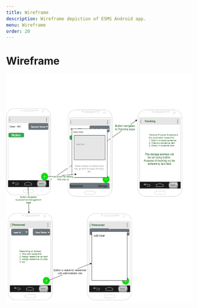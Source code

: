 ```yaml
---
title: Wireframe
description: Wireframe depiction of ESMS Android app.
menu: Wireframe
order: 20
---
```


# Wireframe

[![ERD diagram](images/wireframe-android.png)](pdf/wireframe-android.pdf)